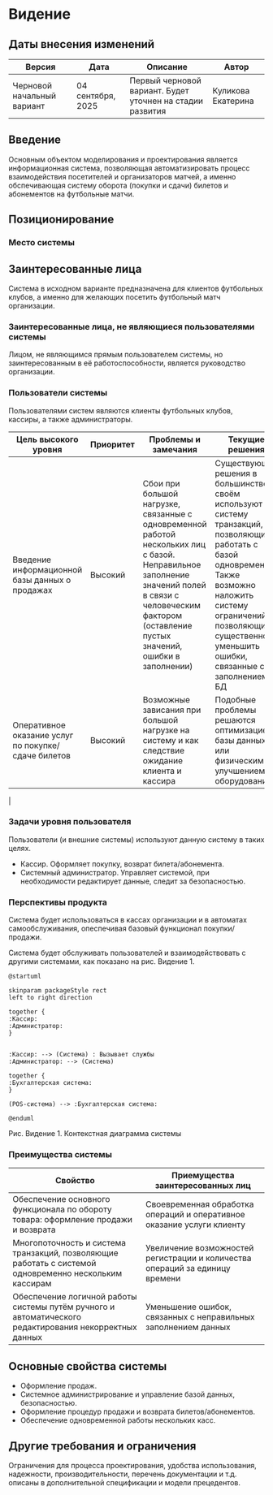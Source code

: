 # Видение
## Даты внесения изменений
| Версия | Дата | Описание | Автор|
--- | --- | --- | --- |
| Черновой начальный вариант | 04 сентября, 2025 | Первый черновой вариант. Будет уточнен на стадии развития | Куликова Екатерина |

## Введение
Основным объектом моделирования и проектирования является информационная система, позволяющая автоматизировать процесс взаимодействия посетителей и организаторов матчей, а именно обспечивающая систему оборота (покупки и сдачи) билетов и абонементов на футбольные матчи.

## Позиционирование

### Место системы 

## Заинтересованные лица 
Система в исходном варианте предназначена для клиентов футбольных клубов, а именно для желающих посетить футбольный матч организации.

### Заинтересованные лица, не являющиеся пользователями системы
Лицом, не являющимся прямым пользователем системы, но заинтересованным в её работоспособности, является руководство организации. 
### Пользователи системы
Пользователями систем являются клиенты футбольных клубов, кассиры, а также администраторы.


| Цель высокого уровня | Приоритет | Проблемы и замечания | Текущие решения|
--- | --- | --- | --- |
| Введение информационной базы данных о продажах | Высокий | Сбои при большой нагрузке, связанные с одновременной работой нескольких лиц с базой. Неправильное заполнение значений полей в связи с человеческим фактором (оставление пустых значений, ошибки в заполнении) | Существующие решения в большинстве своём используют систему транзакций, позволяющих работать с базой одновременно. Также возможно наложить систему ограничений, позволяющих существенно уменьшить ошибки, связанные с заполнением БД
| Оперативное оказание услуг по покупке/сдаче билетов | Высокий | Возможные зависания при большой нагрузке на систему и как следствие ожидание клиента и кассира | Подобные проблемы решаются оптимизацией базы данных или физическим улучшением оборудования
|

### Задачи уровня пользователя 

Пользователи (и внешние системы) используют данную систему в таких целях.

 - Кассир. Оформляет покупку, возврат билета/абонемента.
 - Системный администратор. Управляет системой, при необходимости редактирует данные, следит за безопасностью.


### Перспективы продукта 

Система будет использоваться в кассах организации и в автоматах самообслуживания, опеспечивая базовый функционал покупки/продажи.

Система будет обслуживать пользователей и взаимодействовать с другими системами, как показано на рис. Видение 1. 

```plantuml
@startuml

skinparam packageStyle rect
left to right direction

together {
:Кассир:
:Администратор:
}


:Кассир: --> (Система) : Вызывает службы
:Администратор: --> (Система)

together {
:Бухгалтерская система:
}

(POS-система) --> :Бухгалтерская система: 

@enduml
```

Рис. Видение 1. Контекстная диаграмма системы

### Преимущества системы 

| Свойство | Приемущества заинтересованных лиц|
 --- | --- |
| Обеспечение основного функционала по обороту товара: оформление продажи и возврата | Своевременная обработка операций и оперативное оказание услуги клиенту |
| Многопоточность и система транзакций, позволяющие работать с системой одновременно нескольким кассирам | Увеличение возможностей регистрации  и количества операций за единицу времени |
| Обеспечение логичной работы системы путём ручного и автоматического редактирования некорректных данных | Уменьшение ошибок, связанных с неправильных заполнением данных |

## Основные свойства системы 

- Оформление продаж.
- Системное администрирование и управление базой данных, безопасностью.
- Оформление процедур продажи и возврата билетов/абонементов.
- Обеспечение одновременной работы нескольких касс.

## Другие требования и ограничения 
Ограничения для процесса проектирования, удобства использования, надежности, производи­тельности, перечень документации и т.д. описаны в дополнительной спецификации и модели прецедентов. 